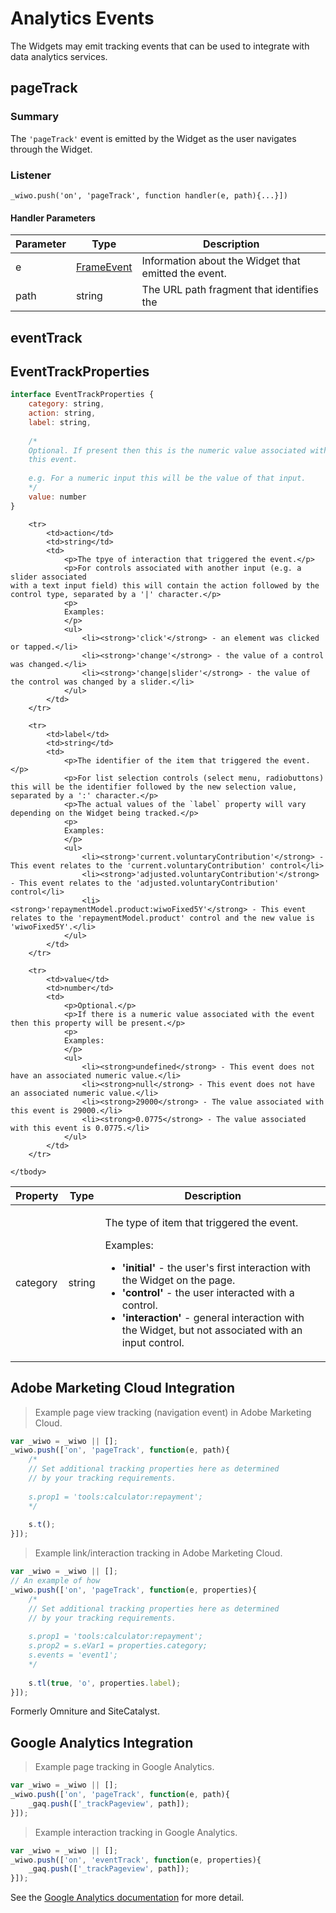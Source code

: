 # Analytics Events

The Widgets may emit tracking events that can be used to integrate with data analytics services.


## pageTrack

### Summary

The `'pageTrack'` event is emitted by the Widget as the user navigates through the Widget.



### Listener

`_wiwo.push('on', 'pageTrack', function handler(e, path){...}])`

#### Handler Parameters

Parameter | Type | Description
--------- | ---- | -----------
e | [FrameEvent](#frameevent) | Information about the Widget that emitted the event.
path | string | The URL path fragment that identifies the 



## eventTrack


## EventTrackProperties


```javascript
interface EventTrackProperties {
	category: string,
	action: string,
	label: string,
	
	/*
	Optional. If present then this is the numeric value associated with
	this event.
	
	e.g. For a numeric input this will be the value of that input.
	*/
	value: number
}
```

<table>
	<thead>
		<tr>
			<th>Property</th>
			<th>Type</th>
			<th>Description</th>
		</tr>
	</thead>
	<tbody>
		<tr>
			<td>category</td>
			<td>string</td>
			<td>
				<p>The type of item that triggered the event.</p>
				<p>
				Examples:
				</p>
				<ul>
					<li><strong>'initial'</strong> - the user's first interaction with the Widget on the page.</li>
					<li><strong>'control'</strong> - the user interacted with a control.</li>
					<li><strong>'interaction'</strong> - general interaction with the Widget, but not associated with an input control.</li>
				</ul>
			</td>
		</tr>
		
		<tr>
			<td>action</td>
			<td>string</td>
			<td>
				<p>The tpye of interaction that triggered the event.</p>
				<p>For controls associated with another input (e.g. a slider associated
	with a text input field) this will contain the action followed by the control type, separated by a '|' character.</p>
				<p>
				Examples:
				</p>
				<ul>
					<li><strong>'click'</strong> - an element was clicked or tapped.</li>
					<li><strong>'change'</strong> - the value of a control was changed.</li>
					<li><strong>'change|slider'</strong> - the value of the control was changed by a slider.</li>
				</ul>
			</td>
		</tr>
		
		<tr>
			<td>label</td>
			<td>string</td>
			<td>
				<p>The identifier of the item that triggered the event.</p>
				<p>For list selection controls (select menu, radiobuttons) this	will be the identifier followed by the new selection value, separated by a ':' character.</p>
				<p>The actual values of the `label` property will vary depending on the Widget being tracked.</p>
				<p>
				Examples:
				</p>
				<ul>
					<li><strong>'current.voluntaryContribution'</strong> - This event relates to the 'current.voluntaryContribution' control</li>
					<li><strong>'adjusted.voluntaryContribution'</strong> - This event relates to the 'adjusted.voluntaryContribution' control</li>
					<li><strong>'repaymentModel.product:wiwoFixed5Y'</strong> - This event relates to the 'repaymentModel.product' control and the new value is 'wiwoFixed5Y'.</li>
				</ul>
			</td>
		</tr>
		
		<tr>
			<td>value</td>
			<td>number</td>
			<td>
				<p>Optional.</p>
				<p>If there is a numeric value associated with the event then this property will be present.</p>
				<p>
				Examples:
				</p>
				<ul>
					<li><strong>undefined</strong> - This event does not have an associated numeric value.</li>
					<li><strong>null</strong> - This event does not have an associated numeric value.</li>
					<li><strong>29000</strong> - The value associated with this event is 29000.</li>
					<li><strong>0.0775</strong> - The value associated with this event is 0.0775.</li>
				</ul>
			</td>
		</tr>
		
	</tbody>
</table>



## Adobe Marketing Cloud Integration

> Example page view tracking (navigation event) in Adobe Marketing Cloud.

```javascript
var _wiwo = _wiwo || [];
_wiwo.push(['on', 'pageTrack', function(e, path){
	/*
	// Set additional tracking properties here as determined
	// by your tracking requirements.
	
	s.prop1 = 'tools:calculator:repayment';
	*/
	
	s.t();
}]);
```

> Example link/interaction tracking in Adobe Marketing Cloud.

```javascript
var _wiwo = _wiwo || [];
// An example of how 
_wiwo.push(['on', 'pageTrack', function(e, properties){
	/*
	// Set additional tracking properties here as determined
	// by your tracking requirements.
	
	s.prop1 = 'tools:calculator:repayment';
	s.prop2 = s.eVar1 = properties.category;
	s.events = 'event1';
	*/
	
	s.tl(true, 'o', properties.label);
}]);
```

Formerly Omniture and SiteCatalyst.



## Google Analytics Integration

> Example page tracking in Google Analytics.

```javascript
var _wiwo = _wiwo || [];
_wiwo.push(['on', 'pageTrack', function(e, path){
	_gaq.push(['_trackPageview', path]);
}]);
```

> Example interaction tracking in Google Analytics.

```javascript
var _wiwo = _wiwo || [];
_wiwo.push(['on', 'eventTrack', function(e, properties){
	_gaq.push(['_trackPageview', path]);
}]);
```


See the [Google Analytics documentation](https://developers.google.com/analytics/devguides/collection/gajs/methods/gaJSApiBasicConfiguration#_gat.GA_Tracker_._trackPageview) for more detail.



